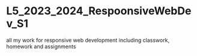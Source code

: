 # L5_2023_2024_RespoonsiveWebDev_S1
 
all my work for responsive web development including classwork, homework and assignments

